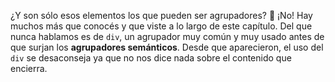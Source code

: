 ¿Y son sólo esos elementos los que pueden ser agrupadores? :thinking: ¡No! Hay muchos más que conocés y que viste a lo largo de este capítulo. Del que nunca hablamos es de `div`, un agrupador muy común y muy usado antes de que surjan los **agrupadores semánticos**. Desde que aparecieron, el uso del `div` se desaconseja ya que no nos dice nada sobre el contenido que encierra. 
